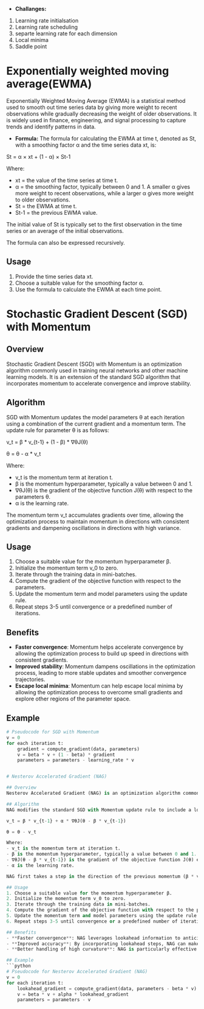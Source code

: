 - **Challanges:** 
1. Learning rate initialsation
2. Learning rate scheduling
3. separte learning rate for each dimension
4. Local minima
5. Saddle point

# Exponentially weighted moving average(EWMA)

Exponentially Weighted Moving Average (EWMA) is a statistical method used to smooth out time series data by giving more weight to recent observations while gradually decreasing the weight of older observations. It is widely used in finance, engineering, and signal processing to capture trends and identify patterns in data.

- **Formula:**
The formula for calculating the EWMA at time t, denoted as St, with a smoothing factor α and the time series data xt, is:

St = α × xt + (1 - α) × St-1

Where:
- xt = the value of the time series at time t.
- α = the smoothing factor, typically between 0 and 1. A smaller α gives more weight to recent observations, while a larger α gives more weight to older observations.
- St = the EWMA at time t.
- St-1 = the previous EWMA value.

The initial value of St is typically set to the first observation in the time series or an average of the initial observations.

The formula can also be expressed recursively.

## Usage
1. Provide the time series data xt.
2. Choose a suitable value for the smoothing factor α.
3. Use the formula to calculate the EWMA at each time point.

# Stochastic Gradient Descent (SGD) with Momentum

## Overview
Stochastic Gradient Descent (SGD) with Momentum is an optimization algorithm commonly used in training neural networks and other machine learning models. It is an extension of the standard SGD algorithm that incorporates momentum to accelerate convergence and improve stability.

## Algorithm
SGD with Momentum updates the model parameters θ at each iteration using a combination of the current gradient and a momentum term. The update rule for parameter θ is as follows:

v_t = β * v_{t-1} + (1 - β) * ∇θJ(θ)

θ = θ - α * v_t

Where:
- v_t is the momentum term at iteration t.
- β is the momentum hyperparameter, typically a value between 0 and 1.
- ∇θJ(θ) is the gradient of the objective function J(θ) with respect to the parameters θ.
- α is the learning rate.

The momentum term v_t accumulates gradients over time, allowing the optimization process to maintain momentum in directions with consistent gradients and dampening oscillations in directions with high variance.

## Usage
1. Choose a suitable value for the momentum hyperparameter β.
2. Initialize the momentum term v_0 to zero.
3. Iterate through the training data in mini-batches.
4. Compute the gradient of the objective function with respect to the parameters.
5. Update the momentum term and model parameters using the update rule.
6. Repeat steps 3-5 until convergence or a predefined number of iterations.

## Benefits
- **Faster convergence**: Momentum helps accelerate convergence by allowing the optimization process to build up speed in directions with consistent gradients.
- **Improved stability**: Momentum dampens oscillations in the optimization process, leading to more stable updates and smoother convergence trajectories.
- **Escape local minima**: Momentum can help escape local minima by allowing the optimization process to overcome small gradients and explore other regions of the parameter space.

## Example
```python
# Pseudocode for SGD with Momentum
v = 0
for each iteration t:
    gradient = compute_gradient(data, parameters)
    v = beta * v + (1 - beta) * gradient
    parameters = parameters - learning_rate * v


# Nesterov Accelerated Gradient (NAG)

## Overview
Nesterov Accelerated Gradient (NAG) is an optimization algorithm commonly used in training neural networks and other machine learning models. It is an extension of SGD with Momentum that aims to further improve convergence speed and accuracy by taking into account future gradient information.

## Algorithm
NAG modifies the standard SGD with Momentum update rule to include a lookahead step, where the gradient is evaluated ahead in the direction of the momentum. The update rule for parameter θ is as follows:

v_t = β * v_{t-1} + α * ∇θJ(θ - β * v_{t-1})

θ = θ - v_t

Where:
- v_t is the momentum term at iteration t.
- β is the momentum hyperparameter, typically a value between 0 and 1.
- ∇θJ(θ - β * v_{t-1}) is the gradient of the objective function J(θ) evaluated at the lookahead point.
- α is the learning rate.

NAG first takes a step in the direction of the previous momentum (β * v_{t-1}) and then updates the momentum term and model parameters using the gradient evaluated at this lookahead point. This lookahead step helps NAG to better anticipate the next update and improves convergence.

## Usage
1. Choose a suitable value for the momentum hyperparameter β.
2. Initialize the momentum term v_0 to zero.
3. Iterate through the training data in mini-batches.
4. Compute the gradient of the objective function with respect to the parameters at the lookahead point.
5. Update the momentum term and model parameters using the update rule.
6. Repeat steps 3-5 until convergence or a predefined number of iterations.

## Benefits
- **Faster convergence**: NAG leverages lookahead information to anticipate future updates, leading to faster convergence compared to standard SGD with Momentum.
- **Improved accuracy**: By incorporating lookahead steps, NAG can make more informed updates and achieve higher accuracy on the objective function.
- **Better handling of high curvature**: NAG is particularly effective in scenarios with high curvature or sharp turns in the optimization landscape, where standard SGD with Momentum may struggle.

## Example
```python
# Pseudocode for Nesterov Accelerated Gradient (NAG)
v = 0
for each iteration t:
    lookahead_gradient = compute_gradient(data, parameters - beta * v)
    v = beta * v + alpha * lookahead_gradient
    parameters = parameters - v
